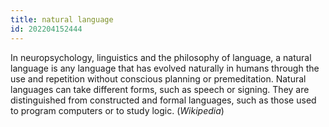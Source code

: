 ```yaml
---
title: natural language
id: 202204152444
---
```


In neuropsychology, linguistics and the philosophy of language, a natural language is any language that has evolved naturally in humans through the use and repetition without conscious planning or premeditation. Natural languages can take different forms, such as speech or signing. They are distinguished from constructed and formal languages, such as those used to program computers or to study logic. (*Wikipedia*)
